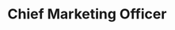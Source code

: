 ---
company: iwoca
name: Pierce Glennie
title: Chief Marketing Officer
shortQuote: We now have a much broader set of content and have started seeing positive results in search rankings.
companyLogo: iwoca.svg
headshot: pierce-glennie.png
backdropPhoto: http://1.bp.blogspot.com/-HOqwA7TFaKs/VTEGJGnVh4I/AAAAAAAAAFA/wmevGwLImVU/s1600/iwoca%2Bpic.jpg
---